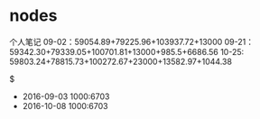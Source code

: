 # nodes
个人笔记
09-02：59054.89+79225.96+103937.72+13000
09-21：59342.30+79339.05+100701.81+13000+985.5+6686.56
10-25: 59803.24+78815.73+100272.67+23000+13582.97+1044.38


$
+ 2016-09-03 1000:6703
+ 2016-10-08 1000:6703